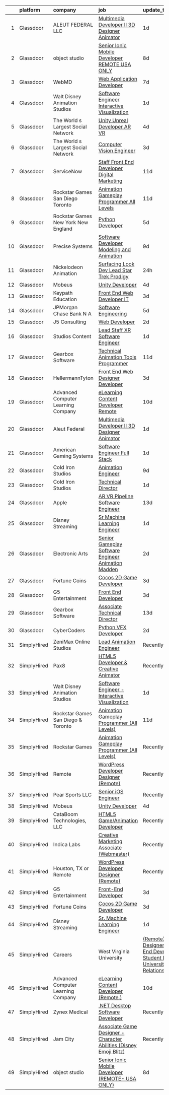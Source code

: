 

|    | platform    | company                               | job                                                                                                                                                                                                                                                                                                                                                                                                                                                                                                                                                                                                                                                                                                                                                                                                                                                                                                                                                                                                                                                                                                                                                                                                                                                                                                                                                           | update_time   | location             |
|---:|:------------|:--------------------------------------|:--------------------------------------------------------------------------------------------------------------------------------------------------------------------------------------------------------------------------------------------------------------------------------------------------------------------------------------------------------------------------------------------------------------------------------------------------------------------------------------------------------------------------------------------------------------------------------------------------------------------------------------------------------------------------------------------------------------------------------------------------------------------------------------------------------------------------------------------------------------------------------------------------------------------------------------------------------------------------------------------------------------------------------------------------------------------------------------------------------------------------------------------------------------------------------------------------------------------------------------------------------------------------------------------------------------------------------------------------------------|:--------------|:---------------------|
|  1 | Glassdoor   | ALEUT FEDERAL LLC                     | [Multimedia Developer II   3D Designer Animator](https://www.glassdoor.com/partner/jobListing.htm?pos=125&ao=1136043&s=58&guid=0000018229d2a972ae6e1a122967bed8&src=GD_JOB_AD&t=SR&vt=w&ea=1&cs=1_1439c7b6&cb=1658559048564&jobListingId=1008020532641&jrtk=3-0-1g8kt5aihi9gn801-1g8kt5aj22982000-6861b7da3f143f87-)                                                                                                                                                                                                                                                                                                                                                                                                                                                                                                                                                                                                                                                                                                                                                                                                                                                                                                                                                                                                                                          | 1d            | Colorado Springs, CO |
|  2 | Glassdoor   | object studio                         | [Senior Ionic Mobile Developer  REMOTE  USA ONLY ](https://www.glassdoor.com/partner/jobListing.htm?pos=115&ao=1136043&s=58&guid=0000018229d2a972ae6e1a122967bed8&src=GD_JOB_AD&t=SR&vt=w&ea=1&cs=1_d33cdc33&cb=1658559048564&jobListingId=1008005650927&jrtk=3-0-1g8kt5aihi9gn801-1g8kt5aj22982000-8984049d416d7946-)                                                                                                                                                                                                                                                                                                                                                                                                                                                                                                                                                                                                                                                                                                                                                                                                                                                                                                                                                                                                                                        | 8d            | Remote               |
|  3 | Glassdoor   | WebMD                                 | [Web Application Developer](https://www.glassdoor.com/partner/jobListing.htm?pos=118&ao=1136043&s=58&guid=0000018229d2a972ae6e1a122967bed8&src=GD_JOB_AD&t=SR&vt=w&cs=1_ad7278fd&cb=1658559048564&jobListingId=1008008367061&jrtk=3-0-1g8kt5aihi9gn801-1g8kt5aj22982000-e28f196c8044f50b-)                                                                                                                                                                                                                                                                                                                                                                                                                                                                                                                                                                                                                                                                                                                                                                                                                                                                                                                                                                                                                                                                    | 7d            | Atlanta, GA          |
|  4 | Glassdoor   | Walt Disney Animation Studios         | [Software Engineer   Interactive Visualization](https://www.glassdoor.com/partner/jobListing.htm?pos=102&ao=1110586&s=58&guid=0000018229d2a972ae6e1a122967bed8&src=GD_JOB_AD&t=SR&vt=w&cs=1_47645953&cb=1658559048561&jobListingId=1008020677665&cpc=9FFE37255B2C047E&jrtk=3-0-1g8kt5aihi9gn801-1g8kt5aj22982000-42a0d5a382f26cee--6NYlbfkN0DAFTyt7pbDCC2JPO79CSdi1dIb81yjczP5qsKcZIxgiYm3-7g-689UM0rgypL64cpNDepkh3HaOo81WMlARLLxajXu5kmw5CVT9Kx4CWAUP1282JamdjJiyKuoLIDZzJ9lqsO9RZnYWVxUqQAyNSPrSR1HSuWbsxerZX5orJ0Yss5Bn81ulxfoFH7GYrgHOfYOydUfRoGVjekYLUM3G8gEHjMs5q8a3KJElybH0duyFu3Il3nbfmtcr96h8vd0AmcMK31Rm50lZxrlAcBquBj38hnOE4JmdUECHLmfKnAIcbFKd5oAXJ6uNFGA3mwTIbOx2k4Pm8S18UKJxBDQipOFDAAxvoaws-8jqIT-mfNuTZVjhuihnGWKUe9jnO9tq12nSrvX8qHz7NPnkASxV0hvrGceT3Tx91jZwWGDKYNLjqSKCiiTgBIw9yw7h3S4ge0%3D)                                                                                                                                                                                                                                                                                                                                                                                                                                                                                                                                             | 1d            | Burbank, CA          |
|  5 | Glassdoor   | The World s Largest Social Network    | [Unity Unreal Developer  AR VR ](https://www.glassdoor.com/partner/jobListing.htm?pos=105&ao=1110586&s=58&guid=0000018229d2a972ae6e1a122967bed8&src=GD_JOB_AD&t=SR&vt=w&ea=1&cs=1_d501d7d4&cb=1658559048562&jobListingId=1008012651983&cpc=B101C867B3EF2D75&jrtk=3-0-1g8kt5aihi9gn801-1g8kt5aj22982000-6a9687f16436b173--6NYlbfkN0DSgjPPcnEdvoK3uuxfISLALE6pB1FR7YSHOr_tSg5_QGIhoz_2VqUepdcKLBLI_zRvkDZhvtF_k8miCmwKmbQ_d86ghCkWK5Iyn9zY4XJYRa_cJlbg1rLK4zZUQXMOjDscXw6-RhjxJQyns7_2qNLXsUWksOCT123nD7wpF_Hivl8vz11EM2MFzYUAmKb5GXcd46YNA19mzMIqciVOjZtCt_g9sU-XzXJbNsppFdOHLJWcbiajTqFUiInjlMjU9wKm0CJXCMtq1yd-ZW3LOkm-CFIztw4T6utkNkRX7Vro0UnKLEf326qn307NTr7VvOokWP7rrAT1e_LYXDQqsCmGOb2cSACTPQbRwoSJ_G6_svRvaJwPWSLbSLl_Bnlgju-fqQVtKj5CPKjNl_YWkQB0hnbUAgNRrXMbq5SzIznUEz1m0ZEgJcWPbO8a4fPnD-kNhCSz5aAZ7_YQ7WclMpYG5box6ql9LcWMZe_7fh5zqNdnWr4-pB6ZqciTMH9wtXXY48QllYvVfhaL2cqjN-l6rfTLRnp1BSWQKT3Fa1YeP14mhwhkDeLn98FGlTmtoniHYF1E3auU3ioJY7Sdj1sN)                                                                                                                                                                                                                                                                                                                                                                                                     | 4d            | Sausalito, CA        |
|  6 | Glassdoor   | The World s Largest Social Network    | [Computer Vision Engineer](https://www.glassdoor.com/partner/jobListing.htm?pos=106&ao=1110586&s=58&guid=0000018229d2a972ae6e1a122967bed8&src=GD_JOB_AD&t=SR&vt=w&ea=1&cs=1_9741c658&cb=1658559048563&jobListingId=1008016092333&cpc=149B3D5996025BBA&jrtk=3-0-1g8kt5aihi9gn801-1g8kt5aj22982000-c21374c0df2462de--6NYlbfkN0DSgjPPcnEdvoK3uuxfISLALE6pB1FR7YSHOr_tSg5_QGIhoz_2VqUepdcKLBLI_zSI5rPHLCmBGW7I1SK_7udTTJ3BXAPBxGEILkgmIHY-EsfBgN6v5C_THtSc2Nx7LlTPzmSznimamg2CYkT-E55Rwvn-jHTb3lK1wU_oRUkMEwwdf5MRqFvl_Sknd0JGEvxziFHdtmHRu9YnAZfyV_dRojUjt0AoziejxGiEDJXXXxZhbfFgm6ZC6CWHDTwp2CQXe7mwg8NIhJ0CwS-ikXPvQq2pPzsA_0Kw-OxD8SJ_abhCOTstnP8gYXNhaPMA2iVXG0QN12qi0eg8FdRJUJP44n87UhbEw44UF6pMpLu0vwMuNH7_1Cdf2-gkcqDDT1ffLqWnS_3T7ScUo8pH2vdDkeF9zqYQFdTWjL_2hnfCfCQhJ7Ka9RZ1O6-ynyUOe5MQ1eyHnpqjgK7IQUg6rq1vyFjI96E-OE67eMHnRxRBxZXcgSH4WpS_6KGdKGIEJFXG8spRJ03KUkrTzueS7LtL0uPB2sscury4M1ex4gXen9OjRK8WFg7E9P2z5ziKbDahMFDM_k0TvWu0SB_TB5Tu)                                                                                                                                                                                                                                                                                                                                                                                                           | 3d            | Denver, CO           |
|  7 | Glassdoor   | ServiceNow                            | [Staff Front End Developer  Digital Marketing](https://www.glassdoor.com/partner/jobListing.htm?pos=126&ao=1136043&s=58&guid=0000018229d2a972ae6e1a122967bed8&src=GD_JOB_AD&t=SR&vt=w&cs=1_93c49b70&cb=1658559048564&jobListingId=1007998745708&jrtk=3-0-1g8kt5aihi9gn801-1g8kt5aj22982000-57ff975c92f37266-)                                                                                                                                                                                                                                                                                                                                                                                                                                                                                                                                                                                                                                                                                                                                                                                                                                                                                                                                                                                                                                                 | 11d           | Santa Clara, CA      |
|  8 | Glassdoor   | Rockstar Games San Diego   Toronto    | [Animation Gameplay Programmer  All Levels ](https://www.glassdoor.com/partner/jobListing.htm?pos=111&ao=1136043&s=58&guid=0000018229d2a972ae6e1a122967bed8&src=GD_JOB_AD&t=SR&vt=w&cs=1_57420cfd&cb=1658559048563&jobListingId=1007999078451&jrtk=3-0-1g8kt5aihi9gn801-1g8kt5aj22982000-a340a17d7da06a63-)                                                                                                                                                                                                                                                                                                                                                                                                                                                                                                                                                                                                                                                                                                                                                                                                                                                                                                                                                                                                                                                   | 11d           | Carlsbad, CA         |
|  9 | Glassdoor   | Rockstar Games New York   New England | [Python Developer](https://www.glassdoor.com/partner/jobListing.htm?pos=123&ao=1136043&s=58&guid=0000018229d2a972ae6e1a122967bed8&src=GD_JOB_AD&t=SR&vt=w&cs=1_26eb3202&cb=1658559048564&jobListingId=1008010884186&jrtk=3-0-1g8kt5aihi9gn801-1g8kt5aj22982000-5ad0822d2f5243ae-)                                                                                                                                                                                                                                                                                                                                                                                                                                                                                                                                                                                                                                                                                                                                                                                                                                                                                                                                                                                                                                                                             | 5d            | Manhattan            |
| 10 | Glassdoor   | Precise Systems                       | [Software Developer  Modeling and Animation ](https://www.glassdoor.com/partner/jobListing.htm?pos=116&ao=1136043&s=58&guid=0000018229d2a972ae6e1a122967bed8&src=GD_JOB_AD&t=SR&vt=w&ea=1&cs=1_4cbf1cf3&cb=1658559048564&jobListingId=1008004152660&jrtk=3-0-1g8kt5aihi9gn801-1g8kt5aj22982000-fe782767aaad92cb-)                                                                                                                                                                                                                                                                                                                                                                                                                                                                                                                                                                                                                                                                                                                                                                                                                                                                                                                                                                                                                                             | 9d            | San Diego, CA        |
| 11 | Glassdoor   | Nickelodeon Animation                 | [Surfacing Look Dev Lead  Star Trek  Prodigy ](https://www.glassdoor.com/partner/jobListing.htm?pos=128&ao=1136043&s=58&guid=0000018229d2a972ae6e1a122967bed8&src=GD_JOB_AD&t=SR&vt=w&cs=1_219d7904&cb=1658559048564&jobListingId=1008024027910&jrtk=3-0-1g8kt5aihi9gn801-1g8kt5aj22982000-b6191067f595f254-)                                                                                                                                                                                                                                                                                                                                                                                                                                                                                                                                                                                                                                                                                                                                                                                                                                                                                                                                                                                                                                                 | 24h           | Burbank, CA          |
| 12 | Glassdoor   | Mobeus                                | [Unity Developer](https://www.glassdoor.com/partner/jobListing.htm?pos=113&ao=1136043&s=58&guid=0000018229d2a972ae6e1a122967bed8&src=GD_JOB_AD&t=SR&vt=w&ea=1&cs=1_544a1096&cb=1658559048563&jobListingId=1008012455848&jrtk=3-0-1g8kt5aihi9gn801-1g8kt5aj22982000-8725804754ef9c43-)                                                                                                                                                                                                                                                                                                                                                                                                                                                                                                                                                                                                                                                                                                                                                                                                                                                                                                                                                                                                                                                                         | 4d            | United, WV           |
| 13 | Glassdoor   | Keypath Education                     | [Front End Web Developer   IT](https://www.glassdoor.com/partner/jobListing.htm?pos=101&ao=1110586&s=58&guid=0000018229d2a972ae6e1a122967bed8&src=GD_JOB_AD&t=SR&vt=w&ea=1&cs=1_83ac76b9&cb=1658559048562&jobListingId=1008016122648&cpc=26740BCDE5E48596&jrtk=3-0-1g8kt5aihi9gn801-1g8kt5aj22982000-78f317af56e3f18c--6NYlbfkN0B5yzmwsWuqFEnZ4KZ0oZggF_kecX9RXCcNgmDdqnpqNuS9SQwkvMm25LJOlwnoQeRGVNLuM68xe_XBupscoGWwLuAmAECc7b1ebtEBdhfC5DUw0FIOA52Rp9Xn4PKH-c0divItmOUKO7DkM3INqiqcAzduqg14ZHADXTMottiuw7WUxXzUup9t1JXlxov6LZRBZ1dGjmDSRyJuAurj7-1OOgpDIa9UJa2jNZpeXC91jbmqqTPVJmCgrXTXUJv7bBgxpp9JKDYyg7RLwGAk2pWHGkiEFCMm5PEOFfvj9TMYUMNCLVDS2vRf9acgnQCX1474UfLgJp77VFrSuyPVqEZq0LqmlPDXHJViZfhf4xJAH-xVzafX_rWFjYM-LYz7Wbia29sr01s4FPPO9b8an6JFMltij1rCuOdybAuYyWh2WUjzySFqaj-W6le_0e5SJGDNfMkWy6gd2FxMsMHn9_r5876CUAuL7OxmROK86QEqkpfkqan8FTVGVuHCtpW4Ip5_C7pzPI8cRUPU5AAvDWWY8FfBTr5L3pRnFJ3VyW8VjWctvPgarlvcXsTRCHTNp-ZbQulAW6jV468rC813bfPn8GGDtGsy7aG4CnKiEkQxwokhsmWmPxna)                                                                                                                                                                                                                                                                                                                                                                       | 3d            | Schaumburg, IL       |
| 14 | Glassdoor   | JPMorgan Chase Bank  N A              | [Software Engineering](https://www.glassdoor.com/partner/jobListing.htm?pos=120&ao=1136043&s=58&guid=0000018229d2a972ae6e1a122967bed8&src=GD_JOB_AD&t=SR&vt=w&cs=1_f984f97f&cb=1658559048564&jobListingId=1008011227449&jrtk=3-0-1g8kt5aihi9gn801-1g8kt5aj22982000-191351673c7be29c-)                                                                                                                                                                                                                                                                                                                                                                                                                                                                                                                                                                                                                                                                                                                                                                                                                                                                                                                                                                                                                                                                         | 5d            | Columbus, OH         |
| 15 | Glassdoor   | J5 Consulting                         | [Web Developer](https://www.glassdoor.com/partner/jobListing.htm?pos=122&ao=1136043&s=58&guid=0000018229d2a972ae6e1a122967bed8&src=GD_JOB_AD&t=SR&vt=w&ea=1&cs=1_a40c79a3&cb=1658559048564&jobListingId=1008018242416&jrtk=3-0-1g8kt5aihi9gn801-1g8kt5aj22982000-8d633f17a317ae0f-)                                                                                                                                                                                                                                                                                                                                                                                                                                                                                                                                                                                                                                                                                                                                                                                                                                                                                                                                                                                                                                                                           | 2d            | Chantilly, VA        |
| 16 | Glassdoor   | Studios Content                       | [Lead  Staff  XR Software Engineer](https://www.glassdoor.com/partner/jobListing.htm?pos=104&ao=1110586&s=58&guid=0000018229d2a972ae6e1a122967bed8&src=GD_JOB_AD&t=SR&vt=w&cs=1_b6616574&cb=1658559048562&jobListingId=1008020675863&cpc=BAB9AA3F436D8911&jrtk=3-0-1g8kt5aihi9gn801-1g8kt5aj22982000-a02d03ca6b972eeb--6NYlbfkN0DAFTyt7pbDCC2JPO79CSdi1dIb81yjczP5qsKcZIxgiYm3-7g-689UM0rgypL64cpNDepkh3HaOlquiznncK0jDhtZzDMGJ0DVmq6xchC8MKpsDTl4-NPe-XVzN8aSxIOK4n9EysEMYtB1lSR1phauX5zsP9EDQYqDS4tc0RyaVRUGYvE9qYWbmGKxx0COQUNC6kWd6mFdusgvZ3Ez509ahPIgUEgI8Bq9TaoOeVuOTVta50jeFmQDX-FJ7EjoSEBnypPmG4lZ8VJh29XzJgzhu3-axxvnGdvbWm6F5VfbqH-cMMH3L63E4pyJLP61LRIuQ1H31md9N68F5WWEq6pHuw-aLHVQT65UUNIfgUk85AxhP2kXAfMhqr2I2wqwxw0wn1agNT__2jzbXqZzyMr9nBA7b3BeBQGNksbpWsZQA01lkx7WvxVql7DDU4aeWaM%3D)                                                                                                                                                                                                                                                                                                                                                                                                                                                                                                                                                         | 1d            | Glendale, CA         |
| 17 | Glassdoor   | Gearbox Software                      | [Technical Animation Tools Programmer](https://www.glassdoor.com/partner/jobListing.htm?pos=130&ao=1136043&s=58&guid=0000018229d2a972ae6e1a122967bed8&src=GD_JOB_AD&t=SR&vt=w&ea=1&cs=1_51fa967f&cb=1658559048565&jobListingId=1007998860842&jrtk=3-0-1g8kt5aihi9gn801-1g8kt5aj22982000-a6dc851de2496d1b-)                                                                                                                                                                                                                                                                                                                                                                                                                                                                                                                                                                                                                                                                                                                                                                                                                                                                                                                                                                                                                                                    | 11d           | Frisco, TX           |
| 18 | Glassdoor   | HellermannTyton                       | [Front End Web Designer Developer](https://www.glassdoor.com/partner/jobListing.htm?pos=112&ao=1136043&s=58&guid=0000018229d2a972ae6e1a122967bed8&src=GD_JOB_AD&t=SR&vt=w&ea=1&cs=1_0227acbc&cb=1658559048563&jobListingId=1008015633229&jrtk=3-0-1g8kt5aihi9gn801-1g8kt5aj22982000-dbe7d8bfa1e421c8-)                                                                                                                                                                                                                                                                                                                                                                                                                                                                                                                                                                                                                                                                                                                                                                                                                                                                                                                                                                                                                                                        | 3d            | Milwaukee, WI        |
| 19 | Glassdoor   | Advanced Computer Learning Company    | [eLearning Content Developer  Remote  ](https://www.glassdoor.com/partner/jobListing.htm?pos=114&ao=1136043&s=58&guid=0000018229d2a972ae6e1a122967bed8&src=GD_JOB_AD&t=SR&vt=w&ea=1&cs=1_d6e9dc1a&cb=1658559048563&jobListingId=1008000784696&jrtk=3-0-1g8kt5aihi9gn801-1g8kt5aj22982000-e77e1058c18c2e89-)                                                                                                                                                                                                                                                                                                                                                                                                                                                                                                                                                                                                                                                                                                                                                                                                                                                                                                                                                                                                                                                   | 10d           | Remote               |
| 20 | Glassdoor   | Aleut Federal                         | [Multimedia Developer II   3D Designer Animator](https://www.glassdoor.com/partner/jobListing.htm?pos=127&ao=1136043&s=58&guid=0000018229d2a972ae6e1a122967bed8&src=GD_JOB_AD&t=SR&vt=w&cs=1_4cea7515&cb=1658559048564&jobListingId=1008021020998&jrtk=3-0-1g8kt5aihi9gn801-1g8kt5aj22982000-3aa78bb73d048592-)                                                                                                                                                                                                                                                                                                                                                                                                                                                                                                                                                                                                                                                                                                                                                                                                                                                                                                                                                                                                                                               | 1d            | Colorado Springs, CO |
| 21 | Glassdoor   | American Gaming Systems               | [Software Engineer  Full Stack](https://www.glassdoor.com/partner/jobListing.htm?pos=121&ao=1136043&s=58&guid=0000018229d2a972ae6e1a122967bed8&src=GD_JOB_AD&t=SR&vt=w&ea=1&cs=1_bb203a76&cb=1658559048564&jobListingId=1008020315834&jrtk=3-0-1g8kt5aihi9gn801-1g8kt5aj22982000-ad23a8b086062761-)                                                                                                                                                                                                                                                                                                                                                                                                                                                                                                                                                                                                                                                                                                                                                                                                                                                                                                                                                                                                                                                           | 1d            | Atlanta, GA          |
| 22 | Glassdoor   | Cold Iron Studios                     | [Animation Engineer](https://www.glassdoor.com/partner/jobListing.htm?pos=117&ao=1136043&s=58&guid=0000018229d2a972ae6e1a122967bed8&src=GD_JOB_AD&t=SR&vt=w&ea=1&cs=1_4616a743&cb=1658559048564&jobListingId=1008003738705&jrtk=3-0-1g8kt5aihi9gn801-1g8kt5aj22982000-7ec8e93f903792ed-)                                                                                                                                                                                                                                                                                                                                                                                                                                                                                                                                                                                                                                                                                                                                                                                                                                                                                                                                                                                                                                                                      | 9d            | Remote               |
| 23 | Glassdoor   | Cold Iron Studios                     | [Technical Director](https://www.glassdoor.com/partner/jobListing.htm?pos=124&ao=1136043&s=58&guid=0000018229d2a972ae6e1a122967bed8&src=GD_JOB_AD&t=SR&vt=w&ea=1&cs=1_884e0265&cb=1658559048564&jobListingId=1008020385355&jrtk=3-0-1g8kt5aihi9gn801-1g8kt5aj22982000-35e912e144a86a0f-)                                                                                                                                                                                                                                                                                                                                                                                                                                                                                                                                                                                                                                                                                                                                                                                                                                                                                                                                                                                                                                                                      | 1d            | Remote               |
| 24 | Glassdoor   | Apple                                 | [AR VR Pipeline Software Engineer](https://www.glassdoor.com/partner/jobListing.htm?pos=107&ao=1110586&s=58&guid=0000018229d2a972ae6e1a122967bed8&src=GD_JOB_AD&t=SR&vt=w&cs=1_9388309d&cb=1658559048562&jobListingId=1007994891471&cpc=2CAED5C921A5F994&jrtk=3-0-1g8kt5aihi9gn801-1g8kt5aj22982000-fc55de529b78aa8f--6NYlbfkN0BvKrLyj5gPmtZO9T8euul8TCxuuKNOtzRJOomxnwSEodTz2Bc-sPZlbtkML8D-m4qO4tenHzNlbzznl9Zovftmt6-Mg1P-NrNJwQV9b7AKhWEtyPHdze1p3up1kuyhCBmYpi4Iic0ExJ4rulqpIM8-RimAb7jpdBuTvtFVnPTld_dL5o87a2QDhTNbIQkSpRI2MNV3Gia7Ln66AkyeuOvdk1HufUHzVxVtInvlSkUy9jndhQL3gPzRz4qha4WN4hx7oSSaF9Pf6HZWCWbtw8WE1_DxlLPmaaP7m-HvA8GBrpXu4b5ofUF_TXHbIPnZ04Wi-_8N-IOTbPYPCiuVXHN1xf5enZE8T4NIbMGCqH2dEV3uUOmoxk-ulOKzGQxs2EblqKnUycgXWtuHPaEcnqgyl3rrLrL0F5hkAcX9RcRhRJRrFtt9S-vIhtBtUAk3JzNmS0_AlCDr91LmCiHAJ-6SXwdhXuDQQqfJyRJ2LQNEkPhFAsQCAiPeBhOI9VLydMs-gKqXVe9GIZ6KsGAgFj1-BRmwtZOUfjBEW0517QC55hdG_eT3cebzsHDfzCYMl0z_ZOyEibXxmErNu4X87Tr6auby6t082Lhcy3X7-BYsfWKjdhoaYCXbra2m5zt59r9nXwegyf6X8-jNDxs0VFi4LixreWkRKJp-TLCJSk7ZO5Y7R_wygHjNe62FWrQuTJ3UVmsbrjcJsWx1sROovEr-G3pAC2w9dqaq2x9yBGiRHRtG-Bh6zR-hP5TNx2rvk0zEyptoYtYADYvb4warndVBgnK4x8ys2SX5aLG2GASlDyByBPxwucC_zOmp0-AkOjnPfXtUy7I7Vc6Tj-_VPncYUb6Lv2rVsLwoAuZgav1Wxx04-6lAzWki7lX5FGP7h9XazNLsWTXN9a9RQqx5hmTZQNTDc_M5lp3IpUtGYMCCqk8u3YtypGtO3aA5_kLlbF_Pr_Ihdq4QL2X02r4HARXE)        | 13d           | Boulder, CO          |
| 25 | Glassdoor   | Disney Streaming                      | [Sr  Machine Learning Engineer](https://www.glassdoor.com/partner/jobListing.htm?pos=103&ao=1110586&s=58&guid=0000018229d2a972ae6e1a122967bed8&src=GD_JOB_AD&t=SR&vt=w&cs=1_64fab7d3&cb=1658559048561&jobListingId=1008020675608&cpc=92BEE8AC7E71C1CB&jrtk=3-0-1g8kt5aihi9gn801-1g8kt5aj22982000-f48cf8e2d55a9a86--6NYlbfkN0DAFTyt7pbDCC2JPO79CSdi1dIb81yjczP5qsKcZIxgiYm3-7g-689UM0rgypL64cpNDepkh3HaOv9PPgAn7YxBDyWcpGjr783PyojHs6eUhokdlcSYO9JqnlobjZGvnCo52oIuVJYRZRM35YYAVJW5eKva65-BO-AM_jzOq3n_msdClgn0h2mjG4-KD-SH1ZLz1Mx3xM33XY7-Wr9av2XtoqliM4wDMez7a0T4cH488oxI3L_u1nsTeBi_cn7WRnhhWUrbelp_azLhk2TM9s8ZYF5Mf7mzX2rH44VCXrEbIl8JKHKD0wCQRsu7pX6mq7_uoraw22frXGNr7ogx8Hyc8eqx3dO_soRHlxICUcSFJKisfDjYdnqsFDN-E8YwNgd_Oa-kc5sYdJyHdpc99nwI-HV61VoXTIYw_s5EO64A8IAMquDI1Zdbz1eWtoSn2ro%3D)                                                                                                                                                                                                                                                                                                                                                                                                                                                                                                                                                             | 1d            | New York, NY         |
| 26 | Glassdoor   | Electronic Arts                       | [Senior Gameplay Software Engineer  Animation    Madden](https://www.glassdoor.com/partner/jobListing.htm?pos=119&ao=1136043&s=58&guid=0000018229d2a972ae6e1a122967bed8&src=GD_JOB_AD&t=SR&vt=w&cs=1_f9d2ddf6&cb=1658559048564&jobListingId=1008017356081&jrtk=3-0-1g8kt5aihi9gn801-1g8kt5aj22982000-ed60ce436b362348-)                                                                                                                                                                                                                                                                                                                                                                                                                                                                                                                                                                                                                                                                                                                                                                                                                                                                                                                                                                                                                                       | 2d            | Orlando, FL          |
| 27 | Glassdoor   | Fortune Coins                         | [Cocos 2D Game Developer](https://www.glassdoor.com/partner/jobListing.htm?pos=109&ao=1136043&s=58&guid=0000018229d2a972ae6e1a122967bed8&src=GD_JOB_AD&t=SR&vt=w&ea=1&cs=1_bcc7a54d&cb=1658559048563&jobListingId=1008014796451&jrtk=3-0-1g8kt5aihi9gn801-1g8kt5aj22982000-1bcab52bcc4e246a-)                                                                                                                                                                                                                                                                                                                                                                                                                                                                                                                                                                                                                                                                                                                                                                                                                                                                                                                                                                                                                                                                 | 3d            | Remote               |
| 28 | Glassdoor   | G5 Entertainment                      | [Front End Developer](https://www.glassdoor.com/partner/jobListing.htm?pos=110&ao=1136043&s=58&guid=0000018229d2a972ae6e1a122967bed8&src=GD_JOB_AD&t=SR&vt=w&cs=1_8a0cfa40&cb=1658559048563&jobListingId=1008014904853&jrtk=3-0-1g8kt5aihi9gn801-1g8kt5aj22982000-f3abba0302d8d498-)                                                                                                                                                                                                                                                                                                                                                                                                                                                                                                                                                                                                                                                                                                                                                                                                                                                                                                                                                                                                                                                                          | 3d            | Remote               |
| 29 | Glassdoor   | Gearbox Software                      | [Associate Technical Director](https://www.glassdoor.com/partner/jobListing.htm?pos=129&ao=1136043&s=58&guid=0000018229d2a972ae6e1a122967bed8&src=GD_JOB_AD&t=SR&vt=w&ea=1&cs=1_885522ba&cb=1658559048564&jobListingId=1007994173103&jrtk=3-0-1g8kt5aihi9gn801-1g8kt5aj22982000-1431cd0e3815fedf-)                                                                                                                                                                                                                                                                                                                                                                                                                                                                                                                                                                                                                                                                                                                                                                                                                                                                                                                                                                                                                                                            | 13d           | Frisco, TX           |
| 30 | Glassdoor   | CyberCoders                           | [Python VFX Developer](https://www.glassdoor.com/partner/jobListing.htm?pos=108&ao=1110586&s=58&guid=0000018229d2a972ae6e1a122967bed8&src=GD_JOB_AD&t=SR&vt=w&ea=1&cs=1_2f806899&cb=1658559048563&jobListingId=1008017849661&cpc=654405A9B1E0A9F5&jrtk=3-0-1g8kt5aihi9gn801-1g8kt5aj22982000-a194645f12a1f93d--6NYlbfkN0CpFJQzrgRR8WqXWK1qKKEqALWJw739KlKqr2H-MSI4eoBlI4EFrmor2FYZMP3muM1MdiAdE_pXzwtz7qwTln-2XGs_AoPdfHEexP0YT_5xLoYweUGlEd_zO_SyCOUH-ozj6yv_RDtZGITcNdwBBisGC7RjAGmPTS3dBcI56KjmemuAv7WdXk7S1rA4HYNBNxE_Lc9m0qSVndyRUw0qkpEHj-E48vsoLkWJbWi63-oTXYXdabmtGvpIwr5KBsaq7fcNywluv-reoyACtaS_iKwD9VmfVoPmKw1DSGlBCwz-m2zyOAs70W_JXU9-9Z5R1-cGxiOfMYAol_sXHV0r_HPsL6TtAmehvXoDMQhKI8wabcc6pAVoTIxjGTWAa-Oqau9AvC5wdmSlgTKw1XiUaj1GRjIMruElOt3DMmO8b8CTJVENwJcZ5hHs8FfAP_-kgfps7qySyfEI3h9qBzMGwh0IxMKi0r67wF7TTYsLhr1vzy1GfBRgJpHCWvOg2K0uHvLpEg5CuX-vm3oEX_z8-UOni6acS1owVz9NZV0qNIWO1FlR2fmIdQfeJk3gQMRh0k_3uFzoQTl_-K6UJpwmnJO-95ExMNbyM9ryRStP-RsJ4gZSRYr1dIFbTegc2DaTnNfyK8Uw0jjGb_d7RnehqK5NelqPjWA_is_HM2YoVksQ5siLGwWjUfacBU5c8VNAxaBsQXLChcMrNjMSMnWcO-oWPDcErfRqQP5cqanOa1pddDOEOYhk-zyPtLbx8SJQIdB09XYQS8XPoa7EzecR3TgrtbbfrCp_cuxeHxY_McJui9-7msdh_UjBEhtxJAKtQqkpuRWNeeM-Al201ThaJBbKxGmXiXKGL5UlcwIlOyiBUVF7718Ee7DidgTnM-StRsdDNCTiMKzurBi3RFfqlKJ1mFWPWgE-8U9BXH4odatDGVIGdcpFh52EAcDqbDNwuAHa4QKpWrsTxCiy9xyQpIHuqedmCT1guTk%3D) | 2d            | Burbank, CA          |
| 31 | SimplyHired | ZeniMax Online Studios                | [Lead Animation Engineer](https://www.simplyhired.com/job/wB99k8t-eMRgUo6hOawULRUW49LNntG7R_H8UzX1DerJ02eJnh5vkw?q=animation+developer)                                                                                                                                                                                                                                                                                                                                                                                                                                                                                                                                                                                                                                                                                                                                                                                                                                                                                                                                                                                                                                                                                                                                                                                                                       | Recently      | Hunt Valley, MD      |
| 32 | SimplyHired | Pax8                                  | [HTML5 Developer & Creative Animator](https://www.simplyhired.com/job/DcI9boA9QAGhvEhJ0nrKDcXbjJdV-Xc9RNA8XU8-WgXmrk0-CIjjnA?q=animation+developer)                                                                                                                                                                                                                                                                                                                                                                                                                                                                                                                                                                                                                                                                                                                                                                                                                                                                                                                                                                                                                                                                                                                                                                                                           | Recently      | Denver, CO           |
| 33 | SimplyHired | Walt Disney Animation Studios         | [Software Engineer - Interactive Visualization](https://www.simplyhired.com/job/CBvi61xXJ4kwX5N5JeE3ydgxmSNJyCF7WcwW9DsvM88E_oYFML_gFQ?q=animation+developer)                                                                                                                                                                                                                                                                                                                                                                                                                                                                                                                                                                                                                                                                                                                                                                                                                                                                                                                                                                                                                                                                                                                                                                                                 | 1d            | Burbank, CA          |
| 34 | SimplyHired | Rockstar Games San Diego & Toronto    | [Animation Gameplay Programmer (All Levels)](https://www.simplyhired.com/job/jy-lnG9M8l5owwejNLj4KGenomok3Vm8xBkj65kVoGIwHxjW2wQcEw?q=animation+developer)                                                                                                                                                                                                                                                                                                                                                                                                                                                                                                                                                                                                                                                                                                                                                                                                                                                                                                                                                                                                                                                                                                                                                                                                    | 11d           | Carlsbad, CA         |
| 35 | SimplyHired | Rockstar Games                        | [Animation Gameplay Programmer (All Levels)](https://www.simplyhired.com/job/1pSEzXWP6p8ML9piAakVgJAIWzA9LrjPxi3CLE-MLJDKJMG2jk5IcQ?q=animation+developer)                                                                                                                                                                                                                                                                                                                                                                                                                                                                                                                                                                                                                                                                                                                                                                                                                                                                                                                                                                                                                                                                                                                                                                                                    | Recently      | Carlsbad, CA         |
| 36 | SimplyHired | Remote                                | [WordPress Developer Designer (Remote)](https://www.simplyhired.com/job/vCmXXL4JGKGV5eNVuHA7oB8PSm-NsHdC9WQISU8OzQ6fl4_GaHZp9A?q=animation+developer)                                                                                                                                                                                                                                                                                                                                                                                                                                                                                                                                                                                                                                                                                                                                                                                                                                                                                                                                                                                                                                                                                                                                                                                                         | Recently      | United States        |
| 37 | SimplyHired | Pear Sports LLC                       | [Senior iOS Engineer](https://www.simplyhired.com/job/ogE_FKcrmOauLNW0WPOvD_K_Rc_YLFLOi7yqUsR0pGeMMVeNCusxUw?q=animation+developer)                                                                                                                                                                                                                                                                                                                                                                                                                                                                                                                                                                                                                                                                                                                                                                                                                                                                                                                                                                                                                                                                                                                                                                                                                           | Recently      | Remote               |
| 38 | SimplyHired | Mobeus                                | [Unity Developer](https://www.simplyhired.com/job/7J-AAN-M6HqUAnjEmqgHgMtoiKyE6faZcNgI_4b5IThQPkpLSQ4fmg?q=animation+developer)                                                                                                                                                                                                                                                                                                                                                                                                                                                                                                                                                                                                                                                                                                                                                                                                                                                                                                                                                                                                                                                                                                                                                                                                                               | 4d            | United, WV           |
| 39 | SimplyHired | CataBoom Technologies, LLC            | [HTML5 Game/Animation Developer](https://www.simplyhired.com/job/rcD9kqRruTFu3sLPN7RcYmKqhwYda35Xkfl4DXnDIh1VgwPtoMUoDw?q=animation+developer)                                                                                                                                                                                                                                                                                                                                                                                                                                                                                                                                                                                                                                                                                                                                                                                                                                                                                                                                                                                                                                                                                                                                                                                                                | Recently      | Richardson, TX       |
| 40 | SimplyHired | Indica Labs                           | [Creative Marketing Associate (Webmaster)](https://www.simplyhired.com/job/CiOYg9ZwXWnfAfWFYgpeXNQ65sUJYFSHCYI9aKhasdAuHPtez9K0_g?q=animation+developer)                                                                                                                                                                                                                                                                                                                                                                                                                                                                                                                                                                                                                                                                                                                                                                                                                                                                                                                                                                                                                                                                                                                                                                                                      | Recently      | Albuquerque, NM      |
| 41 | SimplyHired | Houston, TX or Remote                 | [WordPress Developer Designer (Remote)](https://www.simplyhired.com/job/h5NIRqnG6nzwtBLlFlrT64773r4CAOGZWfW6vATD8Z8CzAc7NchDIg?q=animation+developer)                                                                                                                                                                                                                                                                                                                                                                                                                                                                                                                                                                                                                                                                                                                                                                                                                                                                                                                                                                                                                                                                                                                                                                                                         | Recently      | The Woodlands, TX    |
| 42 | SimplyHired | G5 Entertainment                      | [Front-End Developer](https://www.simplyhired.com/job/zKfcymdm3jmvJkBPXSuTDEK61tlLrs7TDRlx0PAnh1xsM9fx_-M9Zw?q=animation+developer)                                                                                                                                                                                                                                                                                                                                                                                                                                                                                                                                                                                                                                                                                                                                                                                                                                                                                                                                                                                                                                                                                                                                                                                                                           | 3d            | Remote               |
| 43 | SimplyHired | Fortune Coins                         | [Cocos 2D Game Developer](https://www.simplyhired.com/job/kBw9x8f9uFCyRtwg5kJb17iXBteY7dUA0MZCJQFWo5qCo8V6GuT-gQ?q=animation+developer)                                                                                                                                                                                                                                                                                                                                                                                                                                                                                                                                                                                                                                                                                                                                                                                                                                                                                                                                                                                                                                                                                                                                                                                                                       | 3d            | Remote               |
| 44 | SimplyHired | Disney Streaming                      | [Sr. Machine Learning Engineer](https://www.simplyhired.com/job/Onbz23oNSU_PGjCC4j8Z8i9FYHNWjOCMRA49H2p6H4ieC4CDRj_sMg?q=animation+developer)                                                                                                                                                                                                                                                                                                                                                                                                                                                                                                                                                                                                                                                                                                                                                                                                                                                                                                                                                                                                                                                                                                                                                                                                                 | 1d            | New York, NY         |
| 45 | SimplyHired | Careers | West Virginia University    | [(Remote) Web Designer/Front End Developer Student Life - University Relations](https://www.simplyhired.com/job/Zz3QV7fGlrVkQeOcRGOGVv-kT65DCrbHAR4RYquJrtK9IFD4BJ8oKA?q=animation+developer)                                                                                                                                                                                                                                                                                                                                                                                                                                                                                                                                                                                                                                                                                                                                                                                                                                                                                                                                                                                                                                                                                                                                                                 | Recently      | Morgantown, WV       |
| 46 | SimplyHired | Advanced Computer Learning Company    | [eLearning Content Developer (Remote.)](https://www.simplyhired.com/job/cimWQKAh908_bZa2AOVO5UxoFRVk3n7kWOwOni8yCtJr2sloBFHj-g?q=animation+developer)                                                                                                                                                                                                                                                                                                                                                                                                                                                                                                                                                                                                                                                                                                                                                                                                                                                                                                                                                                                                                                                                                                                                                                                                         | 10d           | Remote               |
| 47 | SimplyHired | Zynex Medical                         | [.NET Desktop Software Developer](https://www.simplyhired.com/job/CkZS4u7p1I92Dp42AUwS_a_ddjsrJw7_CNhZYtWMjYq5qdAiX22kGQ?q=animation+developer)                                                                                                                                                                                                                                                                                                                                                                                                                                                                                                                                                                                                                                                                                                                                                                                                                                                                                                                                                                                                                                                                                                                                                                                                               | Recently      | Englewood, CO        |
| 48 | SimplyHired | Jam City                              | [Associate Game Designer - Character Abilities (Disney Emoji Blitz)](https://www.simplyhired.com/job/2o_W10WcC3hrsK6JEr-9vzgSbF-hX_Bl2zY_O39I3IRNjb4XBrKHtA?q=animation+developer)                                                                                                                                                                                                                                                                                                                                                                                                                                                                                                                                                                                                                                                                                                                                                                                                                                                                                                                                                                                                                                                                                                                                                                            | Recently      | Burbank, CA          |
| 49 | SimplyHired | object studio                         | [Senior Ionic Mobile Developer (REMOTE- USA ONLY)](https://www.simplyhired.com/job/VTfU4gPhNNLj7sAQJ_tGPwklvZml_KRJ5DcBbkFLlgQ0G2WeSqAFWQ?q=animation+developer)                                                                                                                                                                                                                                                                                                                                                                                                                                                                                                                                                                                                                                                                                                                                                                                                                                                                                                                                                                                                                                                                                                                                                                                              | 8d            | Remote               |